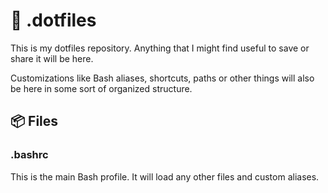 <!-- GitAds-Verify: LP9T33WG2WOGW5KXYU8ULTT59WOFK42Q -->

# 👤 .dotfiles

This is my dotfiles repository. Anything that I might find useful to save or share it will be here. 

Customizations like Bash aliases, shortcuts, paths or other things will also be here in some sort of organized structure.

## 📦 Files 

### .bashrc

This is the main Bash profile. It will load any other files and custom aliases.


